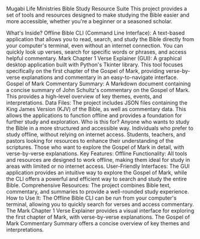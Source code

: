 Mugabi Life Ministries Bible Study Resource Suite
This project provides a set of tools and resources designed to make studying the Bible easier and more accessible, whether you're a beginner or a seasoned scholar.

What's Inside?
Offline Bible CLI (Command Line Interface): A text-based application that allows you to read, search, and study the Bible directly from your computer's terminal, even without an internet connection. You can quickly look up verses, search for specific words or phrases, and access helpful commentary.
Mark Chapter 1 Verse Explainer (GUI): A graphical desktop application built with Python's Tkinter library. This tool focuses specifically on the first chapter of the Gospel of Mark, providing verse-by-verse explanations and commentary in an easy-to-navigate interface.
Gospel of Mark Commentary Summary: A Markdown document containing a concise summary of John Schultz's commentary on the Gospel of Mark. This provides a high-level overview of key themes, events, and interpretations.
Data Files: The project includes JSON files containing the King James Version (KJV) of the Bible, as well as commentary data. This allows the applications to function offline and provides a foundation for further study and exploration.
Who is this for?
Anyone who wants to study the Bible in a more structured and accessible way.
Individuals who prefer to study offline, without relying on internet access.
Students, teachers, and pastors looking for resources to enhance their understanding of the scriptures.
Those who want to explore the Gospel of Mark in detail, with verse-by-verse explanations.
Key Features:
Offline Functionality: All tools and resources are designed to work offline, making them ideal for study in areas with limited or no internet access.
User-Friendly Interfaces: The GUI application provides an intuitive way to explore the Gospel of Mark, while the CLI offers a powerful and efficient way to search and study the entire Bible.
Comprehensive Resources: The project combines Bible text, commentary, and summaries to provide a well-rounded study experience.
How to Use It:
The Offline Bible CLI can be run from your computer's terminal, allowing you to quickly search for verses and access commentary.
The Mark Chapter 1 Verse Explainer provides a visual interface for exploring the first chapter of Mark, with verse-by-verse explanations.
The Gospel of Mark Commentary Summary offers a concise overview of key themes and interpretations.
                                        
  
  
